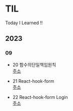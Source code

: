 # TIL

Today I Learned !!

## 2023

### 09

- 20 함수의단일책임원칙<br />
  [주소](https://github.com/muzi55/TIL/blob/main/23-09/0920%ED%95%A8%EC%88%98%EC%9D%98%EB%8B%A8%EC%9D%BC%EC%B1%85%EC%9E%84%EC%9B%90%EC%B9%99.md)

- 21 React-hook-form<br/>
  [주소](https://github.com/muzi55/TIL/blob/main/23-09/0921%EB%A6%AC%EC%95%A1%ED%8A%B8%ED%9B%85%ED%8F%BC.md)

- 22 React-hook-form Login<br/>
  [주소]()
